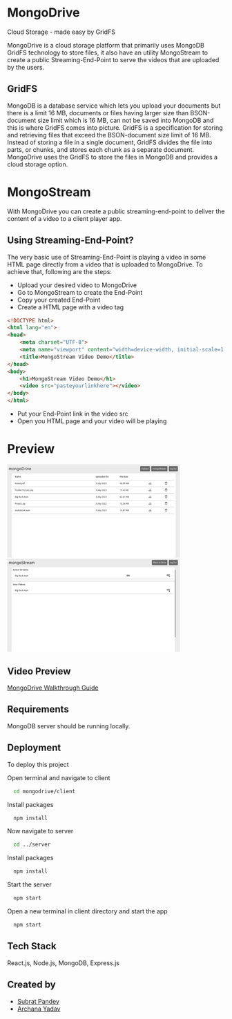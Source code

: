 # MongoDrive

Cloud Storage - made easy by GridFS

MongoDrive is a cloud storage platform that primarily uses MongoDB GridFS technology to store files, it also have an utility MongoStream to create a public Streaming-End-Point to serve the videos that are uploaded by the users.

## GridFS

MongoDB is a database service which lets you upload your documents but there is a limit 16 MB, documents or files having larger size than BSON-document size limit which is 16 MB, can not be saved into MongoDB and this is where GridFS comes into picture. GridFS is a specification for storing and retrieving files that exceed the BSON-document size limit of 16 MB. Instead of storing a file in a single document, GridFS divides the file into parts, or chunks, and stores each chunk as a separate document. MongoDrive uses the GridFS to store the files in MongoDB and provides a cloud storage option.

# MongoStream
With MongoDrive you can create a public streaming-end-point to deliver the content of a video to a client player app.

## Using Streaming-End-Point?
The very basic use of Streaming-End-Point is playing a video in some HTML page directly from a video that is uploaded to MongoDrive. To achieve that, following are the steps:

- Upload your desired video to MongoDrive
- Go to MongoStream to create the End-Point
- Copy your created End-Point
- Create a HTML page with a video tag
```html
<!DOCTYPE html>
<html lang="en">
<head>
    <meta charset="UTF-8">
    <meta name="viewport" content="width=device-width, initial-scale=1.0">
    <title>MongoStream Video Demo</title>
</head>
<body>
    <h1>MongoStream Video Demo</h1>
    <video src="pasteyourlinkhere"></video>
</body>
</html>
```
- Put your End-Point link in the video src
- Open you HTML page and your video will be playing

# Preview
<img src="/preview/preview_1.png" width="400"> <img src="/preview/preview_2.png" width="400">

## Video Preview
[MongoDrive Walkthrough Guide](https://youtu.be/Gn3NFnSCqIs)

## Requirements

MongoDB server should be running locally.

## Deployment

To deploy this project

Open terminal and navigate to client

```bash
  cd mongodrive/client
```
Install packages

```bash
  npm install
```
Now navigate to server

```bash
  cd ../server
```
Install packages

```bash
  npm install
```

Start the server

```bash
  npm start
```

Open a new terminal in client directory and start the app

```bash
  npm start
```
## Tech Stack

React.js, Node.js, MongoDB, Express.js

## Created by
- [Subrat Pandey](https://github.com/imsubratpandey)
- [Archana Yadav](https://github.com/archanay1203)
